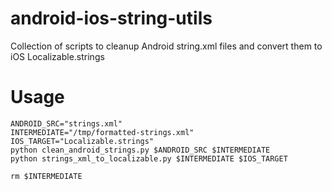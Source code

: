 android-ios-string-utils
========================

Collection of scripts to cleanup Android string.xml files and convert them to iOS Localizable.strings


# Usage
    ANDROID_SRC="strings.xml"
    INTERMEDIATE="/tmp/formatted-strings.xml"
    IOS_TARGET="Localizable.strings"
    python clean_android_strings.py $ANDROID_SRC $INTERMEDIATE
    python strings_xml_to_localizable.py $INTERMEDIATE $IOS_TARGET
    
    rm $INTERMEDIATE
